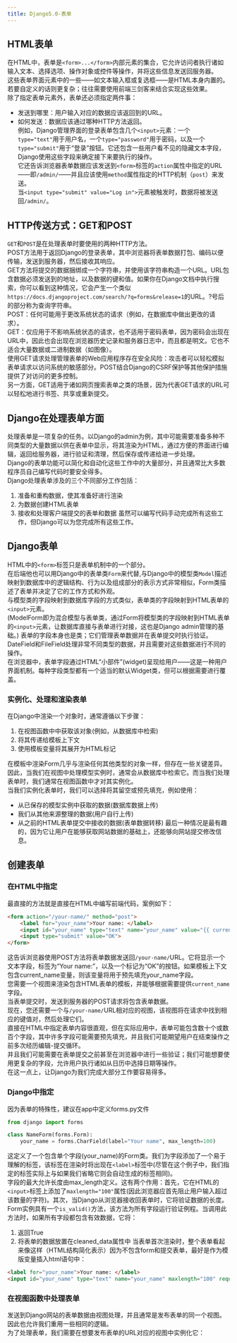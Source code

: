 ```yaml
---
title: Django5.0-表单
---
```

## HTML表单
在HTML中，表单是`<form>...</form>`内部元素的集合，它允许访问者执行诸如输入文本、选择选项、操作对象或控件等操作，并将这些信息发送回服务器。  
这些表单界面元素中的一些——如文本输入框或复选框——是HTML本身内置的。若要自定义的话则更复杂；往往需要使用前端三剑客来结合实现这些效果。  
除了指定表单元素外，表单还必须指定两件事：  
- 发送到哪里：用户输入对应的数据应该返回到的URL。  
- 如何发送：数据应该通过哪种HTTP方法返回。  
例如，Django管理界面的登录表单包含几个`<input>`元素：一个`type="text"`用于用户名，一个`type="password"`用于密码，以及一个`type="submit"`用于“登录”按钮。它还包含一些用户看不见的隐藏文本字段，Django使用这些字段来确定接下来要执行的操作。  
它还告诉浏览器表单数据应该发送到`<form>`标签的`action`属性中指定的URL——即`/admin/`——并且应该使用`method`属性指定的HTTP机制（`post`）来发送。  
当`<input type="submit" value="Log in">`元素被触发时，数据将被发送回`/admin/`。

## HTTP传送方式：GET和POST
`GET`和`POST`是在处理表单时要使用的两种HTTP方法。  
POST方法用于返回Django的登录表单，其中浏览器将表单数据打包、编码以便传输，发送到服务器，然后接收其响应。  
GET方法将提交的数据捆绑成一个字符串，并使用该字符串构造一个URL。URL包含数据必须发送到的地址，以及数据的键和值。如果你在Django文档中执行搜索，你可以看到这种情况，它会产生一个类似`https://docs.djangoproject.com/search/?q=forms&release=1`的URL。?号后的部分称为查询字符串。  
POST：任何可能用于更改系统状态的请求（例如，在数据库中做出更改的请求）。  
GET：仅应用于不影响系统状态的请求，也不适用于密码表单，因为密码会出现在URL中，因此也会出现在浏览器历史记录和服务器日志中，而且都是明文。它也不适合大量数据或二进制数据（如图像）。  
使用GET请求处理管理表单的Web应用程序存在安全风险：攻击者可以轻松模拟表单请求以访问系统的敏感部分。POST结合Django的CSRF保护等其他保护措施提供了对访问的更多控制。  
另一方面，GET适用于诸如网页搜索表单之类的场景，因为代表GET请求的URL可以轻松地进行书签、共享或重新提交。  

## Django在处理表单方面
处理表单是一项复杂的任务。以Django的admin为例，其中可能需要准备多种不同类型的大量数据以供在表单中显示，将其渲染为HTML，通过方便的界面进行编辑，返回给服务器，进行验证和清理，然后保存或传递给进一步处理。  
Django的表单功能可以简化和自动化这些工作中的大量部分，并且通常比大多数程序员自己编写代码时要安全得多。  
Django处理表单涉及的三个不同部分工作包括：  
1. 准备和重构数据，使其准备好进行渲染
2. 为数据创建HTML表单
3. 接收和处理客户端提交的表单和数据
虽然可以编写代码手动完成所有这些工作，但Django可以为您完成所有这些工作。  

## Django表单
HTML中的`<form>`标签只是表单机制中的一个部分。  
在后端他也可以用Django中的表单类`Form`来代替,与Django中的模型类`Model`描述映射到数据库中的逻辑结构、行为以及组成部分的表示方式非常相似，Form类描述了表单并决定了它的工作方式和外观。  
与模型类的字段映射到数据库字段的方式类似，表单类的字段映射到HTML表单的`<input>`元素。  
(ModelForm即为混合模型与表单类，通过Form将模型类的字段映射到HTML表单的`<input>`元素，让数据库直接与表单进行对接，这也是Django admin管理的基础。)
表单的字段本身也是类；它们管理表单数据并在表单提交时执行验证。DateField和FileField处理非常不同类型的数据，并且需要对这些数据进行不同的操作。  
在浏览器中，表单字段通过HTML“小部件”(widget)呈现给用户——这是一种用户界面机制。每种字段类型都有一个适当的默认Widget类，但可以根据需要进行覆盖。  

### 实例化、处理和渲染表单
在Django中渲染一个对象时，通常遵循以下步骤：  
1. 在视图函数中中获取该对象(例如，从数据库中检索)
2. 将其传递给模板上下文
3. 使用模板变量将其展开为HTML标记  
   
在模板中渲染Form几乎与渲染任何其他类型的对象一样，但存在一些关键差异。  
因此，当我们在视图中处理模型实例时，通常会从数据库中检索它。而当我们处理表单时，我们通常在视图函数中才对其实例化。  
当我们实例化表单时，我们可以选择将其留空或预先填充，例如使用：  
- 从已保存的模型实例中获取的数据(数据库数据上传)
- 我们从其他来源整理的数据(用户自行上传)
- 从之前的HTML表单提交中接收的数据(表单数据转移)
最后一种情况是最有趣的，因为它让用户在能够获取网站数据的基础上，还能够向网站提交修改信息。  

## 创建表单
### 在HTML中指定
最直接的方法就是直接在HTML中编写前端代码，案例如下：  
```html
<form action="/your-name/" method="post">
    <label for="your_name">Your name: </label>
    <input id="your_name" type="text" name="your_name" value="{{ current_name }}">
    <input type="submit" value="OK">
</form>
```
这告诉浏览器使用POST方法将表单数据发送回`/your-name/`URL。它将显示一个文本字段，标签为“Your name:”，以及一个标记为“OK”的按钮。如果模板上下文包含current_name变量，则该变量将用于预先填充your_name字段。  
您需要一个视图来渲染包含HTML表单的模板，并能够根据需要提供`current_name`字段。  
当表单提交时，发送到服务器的POST请求将包含表单数据。  
现在，您还需要一个与`/your-name/`URL相对应的视图，该视图将在请求中找到相应的键值对，然后处理它们。  
直接在HTML中指定表单内容很直观，但在实际应用中，表单可能包含数十个或数百个字段，其中许多字段可能需要预先填充，并且我们可能期望用户在结束操作之前多次经历编辑-提交循环。  
并且我们可能需要在表单提交之前甚至在浏览器中进行一些验证；我们可能想要使用更复杂的字段，允许用户执行诸如从日历中选择日期等操作。  
在这一点上，让Django为我们完成大部分工作要容易得多。  

### Django中指定
因为表单的特殊性，建议在app中定义forms.py文件  
```python
from django import forms

class NameForm(forms.Form):
    your_name = forms.CharField(label="Your name", max_length=100)
```
这定义了一个包含单个字段(your_name)的Form类。我们为字段添加了一个易于理解的标签，该标签在渲染时将出现在`<label>`标签中(尽管在这个例子中，我们指定的标签实际上与如果我们省略它则会自动生成的标签相同)。  
字段的最大允许长度由max_length定义。这有两个作用：首先，它在HTML的`<input>`标签上添加了`maxlength="100"`属性(因此浏览器应首先阻止用户输入超过该数量的字符)。其次，当Django从浏览器接收回表单时，它将验证数据的长度。  
Form实例具有一个`is_valid()`方法，该方法为所有字段运行验证例程。当调用此方法时，如果所有字段都包含有效数据，它将：  
1. 返回True
2. 将表单的数据放置在cleaned_data属性中
当表单首次渲染时，整个表单看起来像这样（HTML结构简化表示）因为不包含form和提交表单，最好是作为模版变量插入html语句中：  
```html
<label for="your_name">Your name: </label>
<input id="your_name" type="text" name="your_name" maxlength="100" required>
```

### 在视图函数中处理表单
发送到Django网站的表单数据由视图处理，并且通常是发布表单的同一个视图。因此也允许我们重用一些相同的逻辑。  
为了处理表单，我们需要在想要发布表单的URL对应的视图中实例化它：  